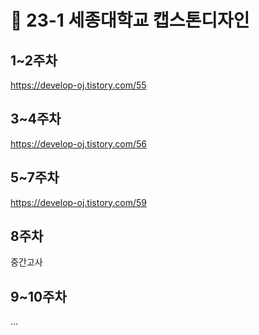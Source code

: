 # 🌿 23-1 세종대학교 캡스톤디자인

## 1~2주차
https://develop-oj.tistory.com/55

## 3~4주차
https://develop-oj.tistory.com/56

## 5~7주차
https://develop-oj.tistory.com/59

## 8주차
중간고사

## 9~10주차
...
